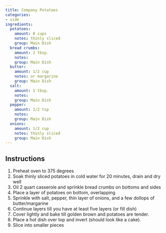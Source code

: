 ```yaml
---
title: Company Potatoes
categories:
- side
ingredients:
  potatoes:
    amount: 8 cups
    notes: thinly sliced
    group: Main Dish
  bread crumbs:
    amount: 2 tbsp.
    notes: 
    group: Main Dish
  butter:
    amount: 1/2 cup
    notes: or margarine
    group: Main Dish
  salt:
    amount: 1 tbsp.
    notes: 
    group: Main Dish
  pepper:
    amount: 1/2 tsp
    notes: 
    group: Main Dish
  onions:
    amount: 1/2 cup
    notes: thinly sliced
    group: Main Dish
---
```

## Instructions
1. Preheat oven to 375 degrees
2. Soak thinly sliced potatoes in cold water for 20 minutes, drain and dry well
3. Oil 2 quart casserole and sprinkle bread crumbs on bottoms and sides
4. Place a layer of potatoes on bottom, overlapping
5. Sprinkle with salt, pepper, thin layer of onions, and a few dollops of butter/margarine
6. Continue layers till you have at least five layers (or fill dish)
7. Cover lightly and bake till golden brown and potatoes are tender.
8. Place a hot dish over top and invert (should look like a cake). 
9. Slice into smaller pieces
